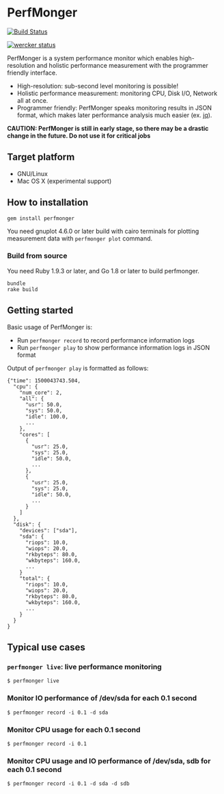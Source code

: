  PerfMonger
============

[![Build Status](https://travis-ci.org/hayamiz/perfmonger.svg?branch=master)](https://travis-ci.org/hayamiz/perfmonger)

[![wercker status](https://app.wercker.com/status/44c3ade6a2406d337df6d93097a52fdf/m "wercker status")](https://app.wercker.com/project/bykey/44c3ade6a2406d337df6d93097a52fdf)

PerfMonger is a system performance monitor which enables high-resolution and holistic performance measurement with the programmer friendly interface.

* High-resolution: sub-second level monitoring is possible!
* Holistic performance measurement: monitoring CPU, Disk I/O, Network all at once.
* Programmer friendly: PerfMonger speaks monitoring results in JSON format, which makes later performance analysis much easier (ex. [jq](https://github.com/stedolan/jq)).

**CAUTION: PerfMonger is still in early stage, so there may be a drastic change in the future. Do not use it for critical jobs**

## Target platform

  * GNU/Linux
  * Mac OS X (experimental support)

## How to installation

    gem install perfmonger

You need gnuplot 4.6.0 or later build with cairo terminals for plotting measurement data with `perfmonger plot` command.

### Build from source

You need Ruby 1.9.3 or later, and Go 1.8 or later to build perfmonger.

    bundle
    rake build

## Getting started

Basic usage of PerfMonger is:

* Run `perfmonger record` to record performance information logs
* Run `perfmonger play` to show performance information logs in JSON format

Output of `perfmonger play` is formatted as follows:

```
{"time": 1500043743.504,
  "cpu": {
    "num_core": 2,
    "all": {
      "usr": 50.0,
      "sys": 50.0,
      "idle": 100.0,
      ...
    },
    "cores": [
      {
        "usr": 25.0,
        "sys": 25.0,
        "idle": 50.0,
        ...
      },
      {
        "usr": 25.0,
        "sys": 25.0,
        "idle": 50.0,
        ...
      }
    ]
  },
  "disk": {
    "devices": ["sda"],
    "sda": {
      "riops": 10.0,
      "wiops": 20.0,
      "rkbyteps": 80.0,
      "wkbyteps": 160.0,
      ...
    }
    "total": {
      "riops": 10.0,
      "wiops": 20.0,
      "rkbyteps": 80.0,
      "wkbyteps": 160.0,
      ...
    }
  }
}
```


## Typical use cases

### `perfmonger live`: live performance monitoring

    $ perfmonger live

### Monitor IO performance of /dev/sda for each 0.1 second

    $ perfmonger record -i 0.1 -d sda

### Monitor CPU usage for each 0.1 second

    $ perfmonger record -i 0.1

### Monitor CPU usage and IO performance of /dev/sda, sdb for each 0.1 second

    $ perfmonger record -i 0.1 -d sda -d sdb
